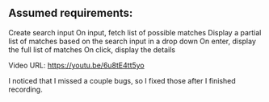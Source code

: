 
Assumed requirements:
---------------
Create search input
On input, fetch list of possible matches
Display a partial list of matches based on the search input in a drop down
On enter, display the full list of matches
On click, display the details

Video URL:
https://youtu.be/6u8tE4tt5yo

I noticed that I missed a couple bugs, so I fixed those after I finished recording.

